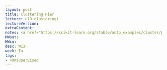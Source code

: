 ```yaml
---
layout: post
title: Clustering Hier
lecture: L19-clustering1
lectureVersion: 
extraContent: 
notes: <a href="https://scikit-learn.org/stable/auto_examples/cluster/plot_linkage_comparison.html#sphx-glr-auto-examples-cluster-plot-linkage-comparison-py"> compare Hier clusterings </a> 
HWout: 
HWin: 
desc: W13
week: Tu
tags:
- 4Unsupervised
---
```

